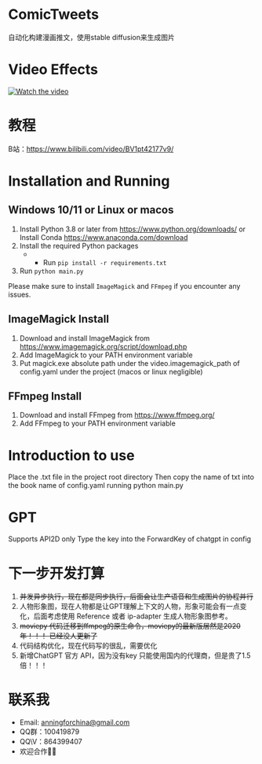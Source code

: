 # ComicTweets
自动化构建漫画推文，使用stable diffusion来生成图片

# Video Effects
[![Watch the video](https://img.youtube.com/vi/ZcZbA1lVa34/0.jpg)](https://youtu.be/ZcZbA1lVa34 "Watch the video")


# 教程
B站：https://www.bilibili.com/video/BV1pt42177v9/

# Installation and Running

## Windows 10/11 or Linux or macos

1. Install Python 3.8 or later from https://www.python.org/downloads/ or Install Conda https://www.anaconda.com/download
2. Install the required Python packages
   - - Run `pip install -r requirements.txt`
3. Run `python main.py`

Please make sure to install `ImageMagick` and  `FFmpeg` if you encounter any issues.

## ImageMagick Install

1. Download and install ImageMagick from https://www.imagemagick.org/script/download.php
2. Add ImageMagick to your PATH environment variable
3. Put magick.exe absolute path under the video.imagemagick_path of config.yaml under the project (macos or linux negligible)

## FFmpeg Install

1. Download and install FFmpeg from https://www.ffmpeg.org/
2.  Add FFmpeg to your PATH environment variable


# Introduction to use
Place the .txt file in the project root directory
Then copy the name of txt into the book name of config.yaml
running python main.py

# GPT
Supports API2D only
Type the key into the ForwardKey of chatgpt in config


# 下一步开发打算
1. ~~并发异步执行，现在都是同步执行，后面会让生产语音和生成图片的协程并行~~
2. 人物形象图，现在人物都是让GPT理解上下文的人物，形象可能会有一点变化，后面考虑使用 Reference 或者 ip-adapter 生成人物形象图参考。
3. ~~moviepy 代码迁移到ffmpeg的原生命令，moviepy的最新版居然是2020年！！！ 已经没人更新了~~
4. 代码结构优化，现在代码写的很乱，需要优化
5. 新增ChatGPT 官方 API，因为没有key 只能使用国内的代理商，但是贵了1.5倍！！！

# 联系我
- Email: anningforchina@gmail.com
- QQ群：100419879
- QQ\V：864399407
- 欢迎合作👏🏻
